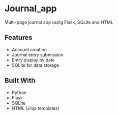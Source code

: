 # Journal_app
Multi-page journal app using Flask, SQLite and HTML

## Features
- Account creation
- Journal entry submission
- Entry display by date
- SQLite for data storage

## Built With
- Python
- Flask
- SQLite
- HTML (Jinja templates)
